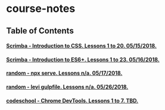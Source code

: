 # course-notes

## Table of Contents

#### [Scrimba - Introduction to CSS. Lessons 1 to 20. 05/15/2018.](Scrimba_IntroductiontoCSS.md)
#### [Scrimba - Introduction to ES6+. Lessons 1 to 23. 05/16/2018.](Scrimba_IntroductiontoES6+.md)
#### [random - npx serve. Lessons n/a. 05/17/2018.](random_npxserve.md)
#### [random - levi gulpfile. Lessons n/a. 05/26/2018.](random_levigulpfile.md)
#### [codeschool - Chrome DevTools. Lessons 1 to 7. TBD.](codeschool_ChromeDevTools.md)


